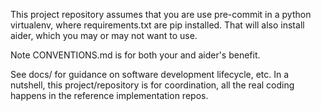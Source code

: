 This project repository assumes that you are use pre-commit
in a python virtualenv, where requirements.txt are pip installed.
That will also install aider, which you may or may not want to use.

Note CONVENTIONS.md is for both your and aider's benefit.

See docs/ for guidance on software development lifecycle, etc.
In a nutshell, this project/repository is for coordination,
all the real coding happens in the reference implementation repos.
